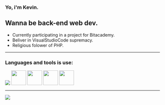 ### Yo, i'm Kevin.
Wanna be back-end web dev.
---
- Currently participating in a project for Bitacademy.
- Beliver in VisualStudioCode supremacy.
- Religious folower of PHP.

---

### Languages and tools is use:

<img src="https://img.icons8.com/color/48/000000/visual-studio-code-2019.png"/> <img width="48px" src="https://www.php.net/images/logos/new-php-logo.svg"/> <img width="48px" src="https://www.php.net/images/logos/new-php-logo.svg"/> <img width="48px" src="https://www.php.net/images/logos/new-php-logo.svg"/> <img width="48px" src="https://www.php.net/images/logos/new-php-logo.svg"/>

---

<img align="center" src="https://github-readme-stats.vercel.app/api?username=GyKevin&show_icons=true&hide_border=true&theme=dark"/>


<!--
**GyKevin/GyKevin** is a ✨ _special_ ✨ repository because its `README.md` (this file) appears on your GitHub profile.

Here are some ideas to get you started:

- 🔭 I’m currently working on ...
- 🌱 I’m currently learning ...
- 👯 I’m looking to collaborate on ...
- 🤔 I’m looking for help with ...
- 💬 Ask me about ...
- 📫 How to reach me: ...
- 😄 Pronouns: ...
- ⚡ Fun fact: ...
-->
